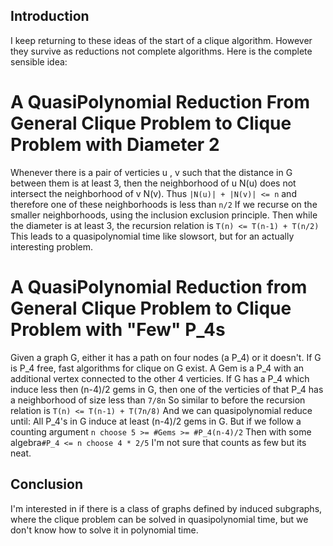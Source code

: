 ## Introduction
I keep returning to these ideas of the start of a clique algorithm.
However they survive as reductions not complete algorithms.
Here is the complete sensible idea:
# A QuasiPolynomial Reduction From General Clique Problem to Clique Problem with Diameter 2 
Whenever there is a pair of verticies u , v such that the distance in G between them is at least 3,
then the neighborhood of u N(u) does not intersect the neighborhood of v N(v).
Thus ``` |N(u)| + |N(v)| <= n ```  and therefore one of these neighborhoods is less than ```n/2```
If we recurse on the smaller neighborhoods, using the inclusion exclusion principle.
Then while the diameter is at least 3, 
the recursion relation is ```T(n) <= T(n-1) + T(n/2)``` 
This leads to a quasipolynomial time like slowsort, but for an actually interesting problem.
# A QuasiPolynomial Reduction from General Clique Problem to Clique Problem with "Few" P_4s
Given a graph G, either it has a path on four nodes (a P_4) or it doesn't.
If G is P_4 free, fast algorithms for clique on G exist.
A Gem is a P_4 with an additional vertex connected to the other 4 verticies.
If G has a P_4 which induce less then (n-4)/2 gems in G, 
then one of the verticies of that P_4 has a neighborhood of size less than ```7/8n```
So similar to before the recursion relation is ```T(n) <= T(n-1) + T(7n/8)```
And we can quasipolynomial reduce until:
All P_4's in G induce at least (n-4)/2 gems in G.
But if we follow a counting argument ```n choose 5 >= #Gems >= #P_4(n-4)/2```
Then  with some algebra```#P_4 <= n choose 4 * 2/5```
I'm not sure that counts as few but its neat.
## Conclusion
I'm interested in if there is a class of graphs defined by induced subgraphs,
where the clique problem can be solved in quasipolynomial time,
but we don't know how to solve it in polynomial time.
